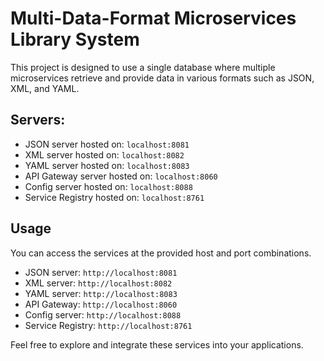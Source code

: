# Multi-Data-Format Microservices Library System

This project is designed to use a single database where multiple microservices retrieve and provide data in various formats such as JSON, XML, and YAML.

## Servers:

- JSON server hosted on: `localhost:8081`
- XML server hosted on: `localhost:8082`
- YAML server hosted on: `localhost:8083`
- API Gateway server hosted on: `localhost:8060`
- Config server hosted on: `localhost:8088`
- Service Registry hosted on: `localhost:8761`

## Usage

You can access the services at the provided host and port combinations.

- JSON server: `http://localhost:8081`
- XML server: `http://localhost:8082`
- YAML server: `http://localhost:8083`
- API Gateway: `http://localhost:8060`
- Config server: `http://localhost:8088`
- Service Registry: `http://localhost:8761`

Feel free to explore and integrate these services into your applications.
